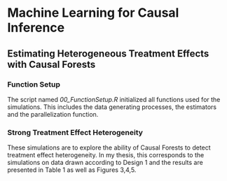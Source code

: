 # Machine Learning for Causal Inference
## Estimating Heterogeneous Treatment Effects with Causal Forests

### Function Setup

The script named *00_FunctionSetup.R* initialized all functions used for the simulations. This includes the data generating processes, the estimators and the parallelization function.

### Strong Treatment Effect Heterogeneity

These simulations are to explore the ability of Causal Forests to detect treatment effect heterogeneity. In my thesis, this corresponds to the simulations on data drawn according to Design 1 and the results are presented in Table 1 as well as Figures 3,4,5.


